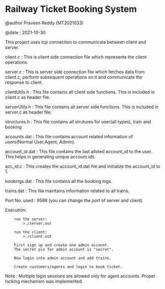 # Railway Ticket Booking System

@author Praveen Reddy (MT2021033) 

@date : 2021-10-30


This project uses tcp connection to communicate between client and server.

client.c        : This is client side connection file which represents the client operations.

server.c        : This is server side connection file which fetches data from client.c, perform subsequent operations on it 
                  and communicate the response to client.

clientUtils.h   : This file contains all client side functions. This is included in client.c as header file.

serverUtils.h   : This file contains all server side functions. This is included in server.c as header file.

structures.h    : This file contains all strutures for user(all types), train and booking

accounts.dat    : This file contains account related information of users(Normal User,Agent, Admin).

account_id.dat  : This file contains the last alloted account_id to the user. This helps in generating unique account ids.

acc_id.c        : This creates the account_id.dat file and initialize the account_id to 1.

bookings.dat    : This file contains all the booking logs.

trains.dat      : This file maintains information related to all trains.

Port No. used   : 9586 (you can change the port of server and client)



Execution:


        run the server:
            >./server.out

        run the client:
            >./client.out

        First sign up and create one admin account. 
        The secret pin for admin account is "secret".

        Now login into admin account and add trains.

        Create customers/agents and login to book ticket.

Note : Multiple login sessions are allowed only for agent accounts. Proper locking mechanism was implemented.


